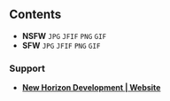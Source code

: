 ## **__Contents__**
- **NSFW** `JPG` `JFIF` `PNG` `GIF`
- **SFW** `JPG` `JFIF` `PNG` `GIF`

### **__Support__**
- <a href="https://www.newhorizon.dev/">**New Horizon Development | Website**</a>